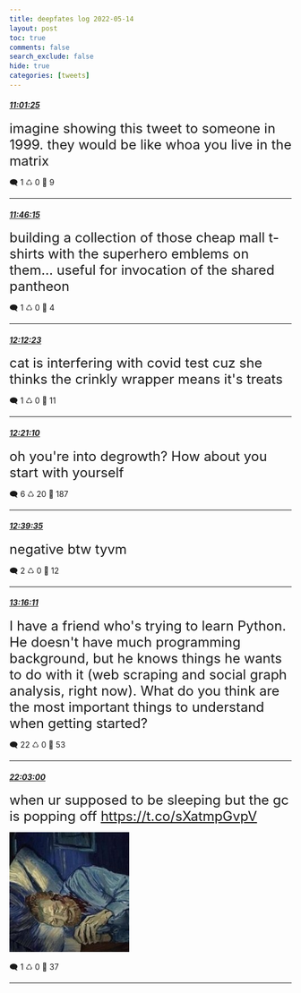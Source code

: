 ```yaml
---
title: deepfates log 2022-05-14
layout: post
toc: true
comments: false
search_exclude: false
hide: true
categories: [tweets]
---
```



#### <a href = "https://twitter.com/deepfates/status/1525521677207097344">*11:01:25*</a>

<font size="5">imagine showing this tweet to someone in 1999. they would be like whoa you live in the matrix</font>



🗨️ 1 ♺ 0 🤍  9   

---
    
#### <a href = "https://twitter.com/deepfates/status/1525532960518283264">*11:46:15*</a>

<font size="5">building a collection of those cheap mall t-shirts with the superhero emblems on them... useful for invocation of the shared pantheon</font>



🗨️ 1 ♺ 0 🤍  4   

---
    
#### <a href = "https://twitter.com/deepfates/status/1525539539359567873">*12:12:23*</a>

<font size="5">cat is interfering with covid test cuz she thinks the crinkly wrapper means it's treats</font>



🗨️ 1 ♺ 0 🤍  11   

---
    
#### <a href = "https://twitter.com/deepfates/status/1525541746406457344">*12:21:10*</a>

<font size="5">oh you're into degrowth? How about you start with yourself</font>



🗨️ 6 ♺ 20 🤍  187   

---
    
#### <a href = "https://twitter.com/deepfates/status/1525546380856504320">*12:39:35*</a>

<font size="5">negative btw tyvm</font>



🗨️ 2 ♺ 0 🤍  12   

---
    
#### <a href = "https://twitter.com/deepfates/status/1525555592630239233">*13:16:11*</a>

<font size="5">I have a friend who's trying to learn Python. He doesn't have much programming background, but he knows things he wants to do with it (web scraping and social graph analysis, right now).  What do you think are the most important things to understand when getting started?</font>



🗨️ 22 ♺ 0 🤍  53   

---
    
#### <a href = "https://twitter.com/deepfates/status/1525688169814904835">*22:03:00*</a>

<font size="5">when ur supposed to be sleeping but the gc is popping off  https://t.co/sXatmpGvpV</font>

![image from twitter](/images/from_twitter/FSWg1tpWUAUarFb.jpg)


🗨️ 1 ♺ 0 🤍  37   

---
    
            
